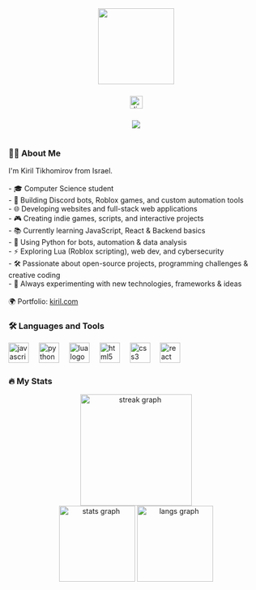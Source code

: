 <div align="center">
  <img height="150" src="https://cdn.discordapp.com/attachments/1218489615552479263/1420798072627265607/140178026.png?ex=68d6b4d1&is=68d56351&hm=7413bda919027acfcd22bdb78910e26793343c6b01c9de7ea2b6eed871f2fcdf&"  />
</div>

###

<div align="center">
  <a href="https://discord.com/users/1121696422526464073" target="_blank">
    <img src="https://img.shields.io/static/v1?message=Discord&logo=discord&label=&color=7289DA&logoColor=white&labelColor=&style=for-the-badge" height="25" alt="discord logo" />
  </a>
 
</div>

###

<div align="center">
  <img src="https://visitor-badge.laobi.icu/badge?page_id=kirilt2.kirilt2&" />
</div>

###

<h1 align="center"Yoo</h1>

###

<h3 align="left">👨‍💻 About Me</h3>
<p align="left">
I'm Kiril Tikhomirov from Israel.<br><br>
- 🎓 Computer Science student<br>
- 🔭 Building Discord bots, Roblox games, and custom automation tools<br>
- 🌐 Developing websites and full-stack web applications<br>
- 🎮 Creating indie games, scripts, and interactive projects<br>
- 📚 Currently learning JavaScript, React & Backend basics<br>
- 🐍 Using Python for bots, automation & data analysis<br>
- ⚡ Exploring Lua (Roblox scripting), web dev, and cybersecurity<br>
- 🛠️ Passionate about open-source projects, programming challenges & creative coding<br>
- 🚀 Always experimenting with new technologies, frameworks & ideas<br><br>
🌍 Portfolio: <a href="https://portfolio-websitev2.onrender.com/" target="_blank">kiril.com</a>
</p>


<h3 align="left">🛠 Languages and Tools</h3>

<div align="left">
  <img src="https://cdn.jsdelivr.net/gh/devicons/devicon/icons/javascript/javascript-original.svg" height="40" alt="javascript logo" />
  <img width="12" />
  <img src="https://cdn.jsdelivr.net/gh/devicons/devicon/icons/python/python-original.svg" height="40" alt="python logo" />
  <img width="12" />
  <img src="https://cdn.jsdelivr.net/gh/devicons/devicon/icons/lua/lua-original.svg" height="40" alt="lua logo" />
  <img width="12" />
  <img src="https://cdn.jsdelivr.net/gh/devicons/devicon/icons/html5/html5-original.svg" height="40" alt="html5 logo" />
  <img width="12" />
  <img src="https://cdn.jsdelivr.net/gh/devicons/devicon/icons/css3/css3-original.svg" height="40" alt="css3 logo" />
  <img width="12" />
  <img src="https://cdn.jsdelivr.net/gh/devicons/devicon/icons/react/react-original.svg" height="40" alt="react logo" />
</div>

###

<h3 align="left">🔥 My Stats</h3>

<div align="center">
  <img src="https://streak-stats.demolab.com?user=kirilt2&locale=en&mode=daily&theme=dark&hide_border=false&border_radius=5" height="220" alt="streak graph" />
  <br>
  <img src="https://github-readme-stats.vercel.app/api?username=kirilt2&show_icons=true&theme=dracula" height="150" alt="stats graph" />
  <img src="https://github-readme-stats.vercel.app/api/top-langs?username=kirilt2&layout=compact&theme=dracula" height="150" alt="langs graph" />
</div>
